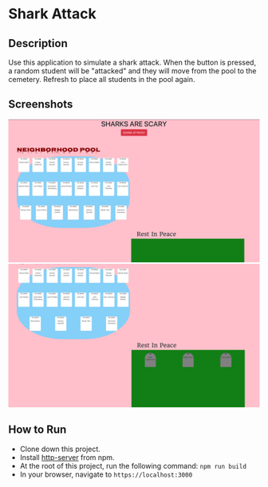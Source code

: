 # Shark Attack

## Description
Use this application to simulate a shark attack. When the button is pressed, a random student will be "attacked" and they will move from the pool to the cemetery. Refresh to place all students in the pool again.

## Screenshots
![Main View](screenshots/main_view.png)
![Attack View](screenshots/attack-view.png)


## How to Run
* Clone down this project.
* Install [http-server](https://www.npmjs.com/package/http-server) from npm.
* At the root of this project, run the following command: `npm run build`
* In your browser, navigate to `https://localhost:3000`